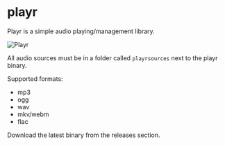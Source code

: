 # playr

Playr is a simple audio playing/management library.

![Playr](https://i.imgur.com/l0XU74q.png "Playr")

All audio sources must be in a folder called `playrsources` next to the playr binary.   

Supported formats:
- mp3
- ogg
- wav
- mkv/webm
- flac

Download the latest binary from the releases section.